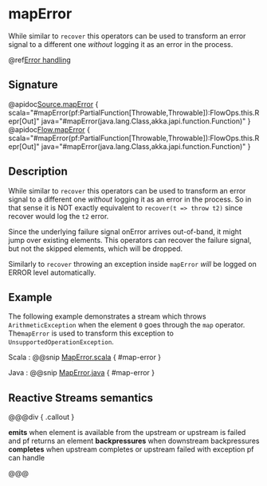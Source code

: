 # mapError

While similar to `recover` this operators can be used to transform an error signal to a different one *without* logging it as an error in the process.

@ref[Error handling](../index.md#error-handling)

## Signature

@apidoc[Source.mapError](Source) { scala="#mapError(pf:PartialFunction[Throwable,Throwable]):FlowOps.this.Repr[Out]" java="#mapError(java.lang.Class,akka.japi.function.Function)" }
@apidoc[Flow.mapError](Flow) { scala="#mapError(pf:PartialFunction[Throwable,Throwable]):FlowOps.this.Repr[Out]" java="#mapError(java.lang.Class,akka.japi.function.Function)" }


## Description

While similar to `recover` this operators can be used to transform an error signal to a different one *without* logging
it as an error in the process. So in that sense it is NOT exactly equivalent to `recover(t => throw t2)` since recover
would log the `t2` error.

Since the underlying failure signal onError arrives out-of-band, it might jump over existing elements.
This operators can recover the failure signal, but not the skipped elements, which will be dropped.

Similarly to `recover` throwing an exception inside `mapError` _will_ be logged on ERROR level automatically.

## Example

The following example demonstrates a stream which throws `ArithmeticException` when the element `0` goes through 
the `map` operator. The`mapError` is used to transform this exception to `UnsupportedOperationException`.

Scala
:  @@snip [MapError.scala](/gemini-docs/src/test/scala/docs/stream/operators/sourceorflow/MapError.scala) { #map-error }

Java
:  @@snip [MapError.java](/gemini-docs/src/test/java/jdocs/stream/operators/sourceorflow/MapError.java) { #map-error }

## Reactive Streams semantics

@@@div { .callout }

**emits** when element is available from the upstream or upstream is failed and pf returns an element
**backpressures** when downstream backpressures
**completes** when upstream completes or upstream failed with exception pf can handle

@@@


